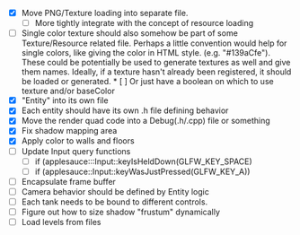 * [X] Move PNG/Texture loading into separate file.
  * [ ] More tightly integrate with the concept of resource loading
* [ ] Single color texture should also somehow be part of some Texture/Resource related file.
      Perhaps a little convention would help for single colors, like giving the color in HTML
      style. (e.g. "#139aCfe"). These could be potentially be used to generate textures as well
      and give them names. Ideally, if a texture hasn't already been registered, it should be
      loaded or generated.
      * [ ] Or just have a boolean on which to use texture and/or baseColor
* [X] "Entity" into its own file
* [X] Each entity should have its own .h file defining behavior
* [X] Move the render quad code into a Debug(.h/.cpp) file or something
* [X] Fix shadow mapping area 
* [X] Apply color to walls and floors
* [ ] Update Input query functions
  * [ ] if (applesauce:::Input::keyIsHeldDown(GLFW_KEY_SPACE)
  * [ ] if (applesauce::Input::keyWasJustPressed(GLFW_KEY_A))
* [ ] Encapsulate frame buffer
* [ ] Camera behavior should be defined by Entity logic
* [ ] Each tank needs to be bound to different controls.
* [ ] Figure out how to size shadow "frustum" dynamically
* [ ] Load levels from files
